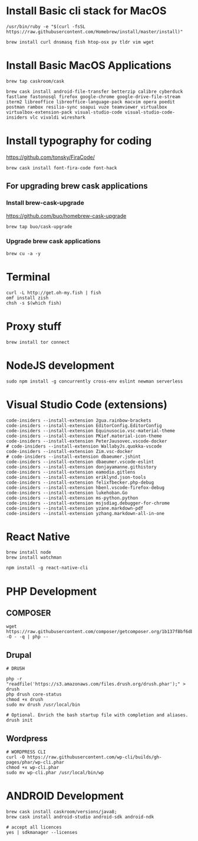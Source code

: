 # Install Basic cli stack for MacOS
```
/usr/bin/ruby -e "$(curl -fsSL https://raw.githubusercontent.com/Homebrew/install/master/install)"

brew install curl dnsmasq fish htop-osx pv tldr vim wget
```

# Install Basic MacOS Applications
```
brew tap caskroom/cask

brew cask install android-file-transfer betterzip calibre cyberduck fastlane fastonosql firefox google-chrome google-drive-file-stream iterm2 libreoffice libreoffice-language-pack macvim opera poedit postman rambox resilio-sync soapui vuze teamviewer virtualbox virtualbox-extension-pack visual-studio-code visual-studio-code-insiders vlc vivaldi wireshark
```

# Install typography for coding

https://github.com/tonsky/FiraCode/

```
brew cask install font-fira-code font-hack
```

## For upgrading brew cask applications

### Install brew-cask-upgrade

https://github.com/buo/homebrew-cask-upgrade

```
brew tap buo/cask-upgrade
```

### Upgrade brew cask applications

```
brew cu -a -y
```

# Terminal
```
curl -L http://get.oh-my.fish | fish
omf install zish
chsh -s $(which fish)
```

# Proxy stuff
```
brew install tor connect
```

# NodeJS development

```
sudo npm install -g concurrently cross-env eslint newman serverless   
```

# Visual Studio Code (extensions)

```
code-insiders --install-extension 2gua.rainbow-brackets 
code-insiders --install-extension EditorConfig.EditorConfig
code-insiders --install-extension Equinusocio.vsc-material-theme
code-insiders --install-extension PKief.material-icon-theme
code-insiders --install-extension PeterJausovec.vscode-docker
# code-insiders --install-extension WallabyJs.quokka-vscode
code-insiders --install-extension Zim.vsc-docker
# code-insiders --install-extension dbaeumer.jshint
code-insiders --install-extension dbaeumer.vscode-eslint
code-insiders --install-extension donjayamanne.githistory
code-insiders --install-extension eamodio.gitlens
code-insiders --install-extension eriklynd.json-tools
code-insiders --install-extension felixfbecker.php-debug
code-insiders --install-extension hbenl.vscode-firefox-debug
code-insiders --install-extension lukehoban.Go
code-insiders --install-extension ms-python.python
code-insiders --install-extension msjsdiag.debugger-for-chrome
code-insiders --install-extension yzane.markdown-pdf
code-insiders --install-extension yzhang.markdown-all-in-one
```

# React Native

```
brew install node
brew install watchman

npm install -g react-native-cli
```

# PHP Development
## COMPOSER

```
wget https://raw.githubusercontent.com/composer/getcomposer.org/1b137f8bf6db3e79a38a5bc45324414a6b1f9df2/web/installer -O - -q | php -- 
```

## Drupal

```
# DRUSH

php -r "readfile('https://s3.amazonaws.com/files.drush.org/drush.phar');" > drush
php drush core-status
chmod +x drush
sudo mv drush /usr/local/bin

# Optional. Enrich the bash startup file with completion and aliases.
drush init
```

## Wordpress

```
# WORDPRESS CLI
curl -O https://raw.githubusercontent.com/wp-cli/builds/gh-pages/phar/wp-cli.phar
chmod +x wp-cli.phar
sudo mv wp-cli.phar /usr/local/bin/wp
```

# ANDROID Development 

```
brew cask install caskroom/versions/java8;
brew cask install android-studio android-sdk android-ndk

# accept all licences
yes | sdkmanager --licenses
```
